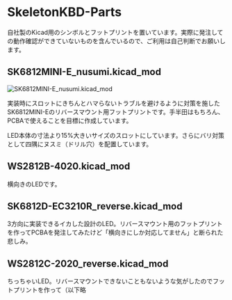 # SkeletonKBD-Parts

自社製のKicad用のシンボルとフットプリントを置いています。実際に発注しての動作確認ができていないものを含んでいるので、ご利用は自己判断でお願いします。

## SK6812MINI-E_nusumi.kicad_mod
 
![SK6812MINI-E_nusumi.kicad_mod](https://user-images.githubusercontent.com/90203406/226605136-7b3a7155-ef40-458e-8a13-e0ac68462d71.jpg)

実装時にスロットにきちんとハマらないトラブルを避けるように対策を施したSK6812MINI-Eのリバースマウント用フットプリントです。手半田はもちろん、PCBAで使えることを目標に作成しています。

LED本体の寸法より15%大きいサイズのスロットにしています。さらにバリ対策として四隅にヌスミ（ドリル穴）を配置しています。

## WS2812B-4020.kicad_mod

横向きのLEDです。

## SK6812D-EC3210R_reverse.kicad_mod

3方向に実装できるイカした設計のLED。リバースマウント用のフットプリントを作ってPCBAを発注してみたけど「横向きにしか対応してません」と断られた悲しみ。

## WS2812C-2020_reverse.kicad_mod

ちっちゃいLED。リバースマウントできないこともないような気がしたのでフットプリントを作って（以下略
